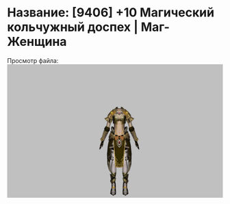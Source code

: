# Название: [9406] +10 Магический кольчужный доспех | Маг-Женщина

Просмотр файла:
![p050003.png](p050003.png)
